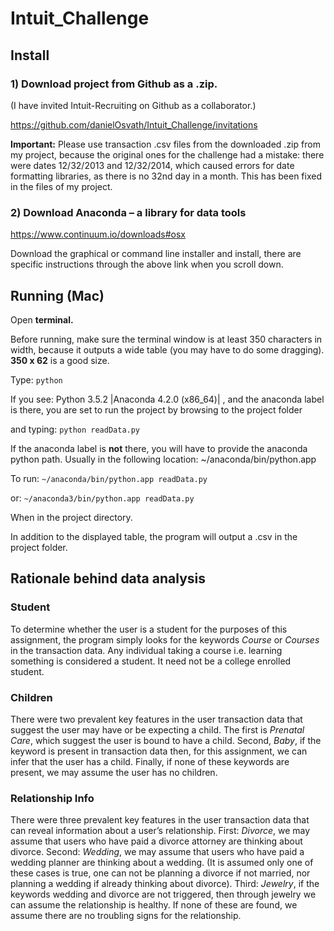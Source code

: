 # Intuit_Challenge

## Install 

### 1) Download project from Github as a .zip. 
(I have invited Intuit-Recruiting on Github as a collaborator.)

https://github.com/danielOsvath/Intuit_Challenge/invitations

**Important:** Please use transaction .csv files from the downloaded .zip from my project, because the original ones for the challenge had a mistake: there were dates 12/32/2013 and 12/32/2014, which caused errors for date formatting libraries, as there is no 32nd day in a month. This has been fixed in the files of my project.

### 2) Download Anaconda – a library for data tools

https://www.continuum.io/downloads#osx

Download the graphical or command line installer and install, there are specific instructions through the above link when you scroll down. 

## Running (Mac) 

Open **terminal.** 

Before running, make sure the terminal window is at least 350 characters in width, because it outputs a wide table (you may have to do some dragging). **350 x 62** is a good size. 

Type: `python`

If you see:
Python 3.5.2 |Anaconda 4.2.0 (x86_64)| , and the anaconda label is there, you are set to run the project by browsing to the project folder 

and typing: `python readData.py`

If the anaconda label is **not** there, you will have to provide the anaconda python path. Usually in the following location: ~/anaconda/bin/python.app 

To run: `~/anaconda/bin/python.app readData.py` 

or: `~/anaconda3/bin/python.app readData.py`

When in the project directory. 

In addition to the displayed table, the program will output a .csv in the project folder.


## Rationale behind data analysis

### Student
To determine whether the user is a student for the purposes of this assignment, the program simply looks for the keywords *Course* or *Courses* in the transaction data. Any individual taking a course i.e. learning something is considered a student. It need not be a college enrolled student. 

### Children
There were two prevalent key features in the user transaction data that suggest the user may have or be expecting a child. The first is *Prenatal Care*, which suggest the user is bound to have a child. Second, *Baby*, if the keyword is present in transaction data then, for this assignment, we can infer that the user has a child. Finally, if none of these keywords are present, we may assume the user has no children. 

### Relationship Info
There were three prevalent key features in the user transaction data that can reveal information about a user’s relationship. First: *Divorce*, we may assume that users who have paid a divorce attorney are thinking about divorce. Second: *Wedding*, we may assume that users who have paid a wedding planner are thinking about a wedding. (It is assumed only one of these cases is true, one can not be planning a divorce if not married, nor planning a wedding if already thinking about divorce). Third: *Jewelry*, if the keywords wedding and divorce are not triggered, then through jewelry we can assume the relationship is healthy. If none of these are found, we assume there are no troubling signs for the relationship. 
